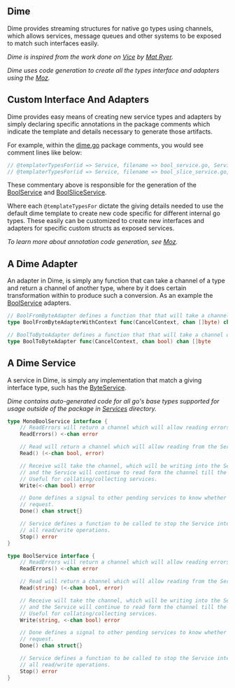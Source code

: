 Dime
--------
Dime provides streaming structures for native go types using channels, which allows services, message queues
and other systems to be exposed to match such interfaces easily.

_Dime is inspired from the work done on [Vice](https://github.com/matryer/vice) by [Mat Ryer](https://github.com/matryer)._

_Dime uses code generation to create all the types interface and adapters using the [Moz](https://github.com/influx6/moz)._


## Custom Interface And Adapters
Dime provides easy means of creating new service types and adapters by simply declaring specific annotations in the package comments which indicate the template and details necessary to generate those artifacts.

For example, within the [dime.go](./doc.go) package comments, you would see comment lines like below:

```go
// @templaterTypesFor(id => Service, filename => bool_service.go, ServiceName => BoolService, Type => bool)
// @templaterTypesFor(id => Service, filename => bool_slice_service.go, ServiceName => BoolSliceService, Type => []bool)
```

These commentary above is responsible for the generation of the [BoolService](./bool_service.go) and [BoolSliceService](./bool_slice_service.go).

Where each `@templateTypesFor` dictate the giving details needed to use the default dime template to create new code specific for different internal go types. These easily can be customized to create new interfaces and adapters for specific custom structs as exposed services.

_To learn more about annotation code generation, see [Moz](https://github.com/influx6/moz)._


## A Dime Adapter
An adapter in Dime, is simply any function that can take a channel of a type and return a channel of another type, where by it does certain transformation within to produce such a conversion. As an example the [BoolService](./services/bool_service.go) adapters.


```go
// BoolFromByteAdapter defines a function that that will take a channel of bytes and return a channel of bool.
type BoolFromByteAdapterWithContext func(CancelContext, chan []byte) chan bool

// BoolToByteAdapter defines a function that that will take a channel of bytes and return a channel of bool.
type BoolToByteAdapter func(CancelContext, chan bool) chan []byte
```

## A Dime Service
A service in Dime, is simply any implementation that match a giving interface type, such has the [ByteService](./services/byte_service.go).

_Dime contains auto-generated code for all go's base types supported for usage outside of the package in [Services](./services) directory._

```go
type MonoBoolService interface {
	// ReadErrors will return a channel which will allow reading errors from the Service until it it is closed.
	ReadErrors() <-chan error

	// Read will return a channel which will allow reading from the Service until it it is closed.
	Read() (<-chan bool, error)

	// Receive will take the channel, which will be writing into the Service for it's internal processing
	// and the Service will continue to read form the channel till the channel is closed.
	// Useful for collating/collecting services.
	Write(<-chan bool) error

	// Done defines a signal to other pending services to know whether the Service is still servicing
	// request.
	Done() chan struct{}

	// Service defines a function to be called to stop the Service internal operation and to close
	// all read/write operations.
	Stop() error
}
```

```go
type BoolService interface {
	// ReadErrors will return a channel which will allow reading errors from the Service until it it is closed.
	ReadErrors() <-chan error

	// Read will return a channel which will allow reading from the Service until it it is closed.
	Read(string) (<-chan bool, error)

	// Receive will take the channel, which will be writing into the Service for it's internal processing
	// and the Service will continue to read form the channel till the channel is closed.
	// Useful for collating/collecting services.
	Write(string, <-chan bool) error

	// Done defines a signal to other pending services to know whether the Service is still servicing
	// request.
	Done() chan struct{}

	// Service defines a function to be called to stop the Service internal operation and to close
	// all read/write operations.
	Stop() error
}

```

